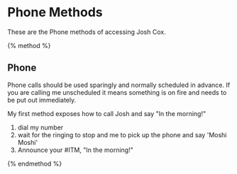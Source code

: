 # Phone Methods

These are the Phone methods of accessing Josh Cox.

{% method %}
## Phone

Phone calls should be used sparingly and normally scheduled in advance.
If you are calling me unscheduled it means something is on fire and
needs to be put out immediately.

My first method exposes how to call Josh and say "In the morning!"

1. dial my number
1. wait for the ringing to stop and me to pick up the phone and say
   'Moshi Moshi'
1. Announce your #ITM, "In the morning!"

{% endmethod %}
